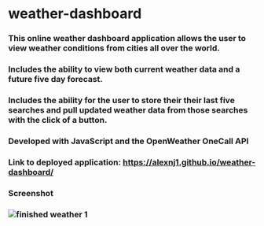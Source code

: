 # weather-dashboard

### This online weather dashboard application allows the user to view weather conditions from cities all over the world.
### Includes the ability to view both current weather data and a future five day forecast.
### Includes the ability for the user to store their their last five searches and pull updated weather data from those searches with the click of a button.

### Developed with JavaScript and the OpenWeather OneCall API

### Link to deployed application: https://alexnj1.github.io/weather-dashboard/

### Screenshot

### ![finished weather 1](https://user-images.githubusercontent.com/93218601/152044910-8e4229a2-5547-4ea8-bc2c-7116731f2da8.png)
